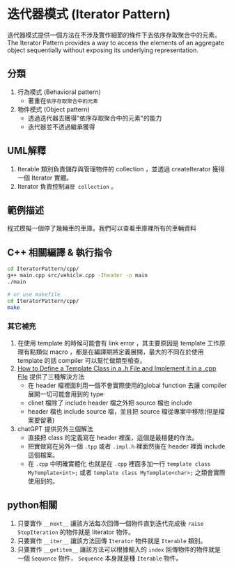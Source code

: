 # 迭代器模式 (Iterator Pattern)

迭代器模式提供一個方法在不涉及實作細節的條件下去依序存取聚合中的元素。  
The Iterator Pattern provides a way to access the elements of an aggregate object sequentially without exposing its underlying representation.

## 分類

1. 行為模式 (Behavioral pattern)
   - 著重在`依序存取聚合中的元素`
1. 物件模式 (Object pattern)
   - 透過迭代器去獲得"依序存取聚合中的元素"的能力
   - 迭代器並不透過繼承獲得

## UML解釋

1. Iterable 類別負責儲存與管理物件的 collection ，並透過 createIterator 獲得一個 Iterator 實體。
1. Iterator 負責控制`遍歷 collection` 。

## 範例描述

程式模擬一個停了幾輛車的車庫。我們可以查看車庫裡所有的車輛資料

## C++ 相關編譯 & 執行指令  

```bash
cd IteratorPattern/cpp/
g++ main.cpp src/vehicle.cpp -Iheader -o main
./main

# or use makefile
cd IteratorPattern/cpp/  
make
```

### 其它補充

1. 在使用 template 的時候可能會有 link error ，其主要原因是 template 工作原理有點類似 macro ，都是在編譯期將定義展開，最大的不同在於使用 template 的話 compiler 可以幫忙做類型檢查。
2. [How to Define a Template Class in a .h File and Implement it in a .cpp File](https://www.codeproject.com/Articles/48575/How-to-Define-a-Template-Class-in-a-h-File-and-Imp) 提供了三種解決方法  
   - 在 header 檔裡面利用一個不會實際使用的global function 去讓 compiler 展開一切可能會用到的 type
   - clinet 檔除了 include header 檔之外把 source 檔也 include
   - header 檔也 include source 檔，並且把 source 檔從專案中移除(但是檔案要留著)
3. chatGPT 提供另外三個解法
   - 直接把 class 的定義寫在 header 裡面，這個是最穩健的作法。
   - 把實做寫在另外一個 `.tpp` 或者 `.impl.h` 裡面然後在 header 裡面 include 這個檔案。
   - 在 `.cpp` 中明確實體化 也就是在 `.cpp` 裡面多加一行 `template class MyTemplate<int>;` 或者 `template class MyTemplate<char>;` 之類會實際使用到的。

## python相關

1. 只要實作 `__next__` 讓該方法每次回傳一個物件直到迭代完成後 `raise StopIteration` 的物件就是 Iiterator 物件。
1. 只要實作 `__iter__` 讓該方法回傳 `Iterator` 物件就是 `Iterable` 類別。
1. 只要實作 `__getitem__` 讓該方法可以根據輸入的 `index` 回傳物件的物件就是一個 `Sequence` 物件， `Sequence` 本身就是種 `Iterable` 物件。
